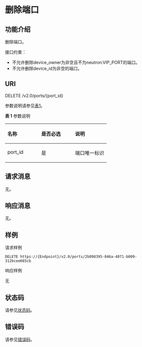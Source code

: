 # 删除端口<a name="vpc_port02_0005"></a>

## 功能介绍<a name="zh-cn_topic_0062207359_section45238241"></a>

删除端口。

接口约束：

-   不允许删除device\_owner为非空且不为neutron:VIP\_PORT的端口。
-   不允许删除device\_id为非空的端口。

## URI<a name="zh-cn_topic_0062207359_section4490990"></a>

DELETE /v2.0/ports/\{port\_id\}

参数说明请参见[表1](#table1855162528)。

**表 1**  参数说明

<a name="table1855162528"></a>
<table><thead align="left"><tr id="vpc_port02_0002_row1394617591304"><th class="cellrowborder" valign="top" width="33.33333333333333%" id="mcps1.2.4.1.1"><p id="vpc_port02_0002_p159467591307"><a name="vpc_port02_0002_p159467591307"></a><a name="vpc_port02_0002_p159467591307"></a>名称</p>
</th>
<th class="cellrowborder" valign="top" width="33.33333333333333%" id="mcps1.2.4.1.2"><p id="vpc_port02_0002_p1094612597019"><a name="vpc_port02_0002_p1094612597019"></a><a name="vpc_port02_0002_p1094612597019"></a>是否必选</p>
</th>
<th class="cellrowborder" valign="top" width="33.33333333333333%" id="mcps1.2.4.1.3"><p id="vpc_port02_0002_p29466591203"><a name="vpc_port02_0002_p29466591203"></a><a name="vpc_port02_0002_p29466591203"></a>说明</p>
</th>
</tr>
</thead>
<tbody><tr id="vpc_port02_0002_row1494695918012"><td class="cellrowborder" valign="top" width="33.33333333333333%" headers="mcps1.2.4.1.1 "><p id="vpc_port02_0002_p9946159600"><a name="vpc_port02_0002_p9946159600"></a><a name="vpc_port02_0002_p9946159600"></a>port_id</p>
</td>
<td class="cellrowborder" valign="top" width="33.33333333333333%" headers="mcps1.2.4.1.2 "><p id="vpc_port02_0002_p09465594017"><a name="vpc_port02_0002_p09465594017"></a><a name="vpc_port02_0002_p09465594017"></a>是</p>
</td>
<td class="cellrowborder" valign="top" width="33.33333333333333%" headers="mcps1.2.4.1.3 "><p id="vpc_port02_0002_p394618591401"><a name="vpc_port02_0002_p394618591401"></a><a name="vpc_port02_0002_p394618591401"></a>端口唯一标识</p>
</td>
</tr>
</tbody>
</table>

## 请求消息<a name="zh-cn_topic_0062207359_section52706911"></a>

无。

## 响应消息<a name="zh-cn_topic_0062207359_section4600155"></a>

无。

## 样例<a name="zh-cn_topic_0062207359_section41401397"></a>

请求样例

```
DELETE https://{Endpoint}/v2.0/ports/2b098395-046a-4071-b009-312bcee665cb 
```

响应样例

无

## 状态码<a name="section10470352390"></a>

请参见[状态码](状态码.md)。

## 错误码<a name="section85821649202813"></a>

请参见[错误码](错误码.md)。

